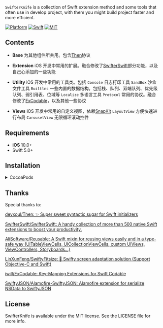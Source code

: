 


`SwifterKnife` is a collection of Swift extension method and some tools that often use in develop project, with them you might build project faster and more efficient.

[![Platform](https://img.shields.io/badge/platforms-iOS-lightgrey.svg)](https://cocoapods.org/pods/SwifterKnife)
[![Swift](https://img.shields.io/badge/Swift-5.3-orange.svg)](https://swift.org)
[![MIT](https://img.shields.io/badge/License-MIT-red.svg)](https://opensource.org/licenses/MIT)


## Contents

- **Base**
		为其他组件所共用。包含[Then](https://github.com/devxoul/Then)协议 
	
- **Extension**
		 iOS 开发中常用的扩展。融合修改了[SwifterSwift](https://github.com/SwifterSwift/SwifterSwift)部分功能，以及自己心添加的一些功能
	
- **Utility**
		 iOS 开发中常用的工具类。包括 
		`Console` 日志打印工具
		`SandBox` 沙盒文件工具
		`Builtlns` 一些内置的数据结构。包括栈、队列、双端队列、优先级队列、弱引用表、位域等
		`Localize` 多语言工具
		`Protocol` 常用的协议。融合修改了[ExCodable](https://github.com/iwill/ExCodable)，以及其他一些协议
	
- **Views**
		 iOS 开发中常用的自定义视图，依赖[SnapKit](https://github.com/search?q=SnapKit)
		`LayoutView` 方便快速进行布局
		`CarouselView` 无限循环滚动控件


## Requirements
- **iOS** 10.0+ 
- Swift 5.0+


## Installation

<details>
<summary>CocoaPods</summary>
</br>
<p>To integrate SwifterKnife into your Xcode project using <a href="http://cocoapods.org">CocoaPods</a>, specify it in your <code>Podfile</code>:</p>

<h4>- Integrate All components (recommended):</h4>
<pre><code class="ruby language-ruby">pod 'SwifterKnife'</code></pre>

<h4>- Integrate Base components only:</h4>
<pre><code class="ruby language-ruby">pod 'SwifterKnife/Base'</code></pre>

<h4>- Integrate Extension components only:</h4>
<pre><code class="ruby language-ruby">pod 'SwifterKnife/Extension'</code></pre>

<h4>- Integrate Utility components only:</h4>
<pre><code class="ruby language-ruby">pod 'SwifterKnife/Utility'</code></pre>

<h4>- Integrate Views components only:</h4>
<pre><code class="ruby language-ruby">pod 'SwifterKnife/Views'</code></pre>

</details>


## Thanks

Special thanks to: 

[devxoul/Then: ✨ Super sweet syntactic sugar for Swift initializers](https://github.com/devxoul/Then)

[SwifterSwift/SwifterSwift: A handy collection of more than 500 native Swift extensions to boost your productivity.](https://github.com/SwifterSwift/SwifterSwift)

[AliSoftware/Reusable: A Swift mixin for reusing views easily and in a type-safe way (UITableViewCells, UICollectionViewCells, custom UIViews, ViewControllers, Storyboards…)](https://github.com/AliSoftware/Reusable)

[LinXunFeng/SwiftyFitsize: 📱 Swifty screen adaptation solution (Support Objective-C and Swift)](https://github.com/LinXunFeng/SwiftyFitsize)

[iwill/ExCodable: Key-Mapping Extensions for Swift Codable](https://github.com/iwill/ExCodable)

[SwiftyJSON/Alamofire-SwiftyJSON: Alamofire extension for serialize NSData to SwiftyJSON](https://github.com/SwiftyJSON/Alamofire-SwiftyJSON)


## License

SwifterKnife is available under the MIT license. See the LICENSE file for more info.
